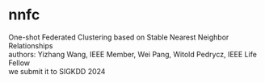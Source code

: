 # nnfc
One-shot Federated Clustering based on Stable Nearest Neighbor Relationships  
authors: Yizhang Wang, IEEE Member, Wei Pang, Witold Pedrycz, IEEE Life Fellow  
we submit it to SIGKDD 2024  
